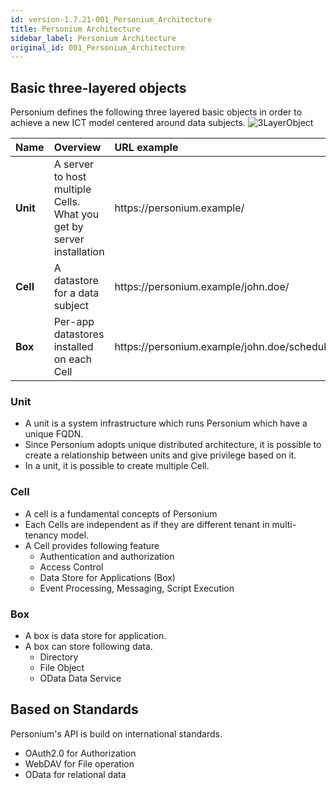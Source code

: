 ```yaml
---
id: version-1.7.21-001_Personium_Architecture
title: Personium Architecture
sidebar_label: Personium Architecture
original_id: 001_Personium_Architecture
---
```


## Basic three-layered objects
Personium defines the following three layered basic objects in order to achieve a new ICT model centered around data subjects.
![3LayerObject](assets/3LayerStructure.png "3LayerObject")  

|Name|Overview|URL example|
|:--|:--|:--|
|**Unit**|A server to host multiple Cells. What you get by server installation|https&#58;//personium.example/|
|**Cell**|A datastore for a data subject|https&#58;//personium.example/john.doe/|
|**Box**|Per-app datastores installed on each Cell|https&#58;//personium.example/john.doe/schedule/|

### Unit  
* A unit is a system infrastructure which runs Personium which have a unique FQDN.
* Since Personium adopts unique distributed architecture, it is possible to create a relationship between units and give privilege based on it.
* In a unit, it is possible to create multiple Cell.

### Cell  

* A cell is a fundamental concepts of Personium
* Each Cells are independent as if they are different tenant in multi-tenancy model.
* A Cell provides following feature  
    * Authentication and authorization
    * Access Control
    * Data Store for Applications (Box)
    * Event Processing, Messaging, Script Execution


### Box  

* A box is data store for application.
* A box can store following data.  
    * Directory
    * File Object
    * OData Data Service



## Based on Standards  

Personium's API is build on international standards.  

* OAuth2.0 for Authorization
* WebDAV for File operation
* OData for relational data


